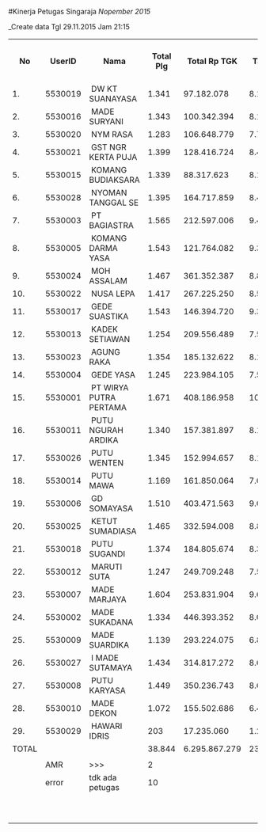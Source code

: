 #Kinerja Petugas Singaraja
_Nopember 2015_

_Create data Tgl 29.11.2015 Jam 21:15

<table><tbody><tr><th>No</th><th>UserID</th><th>Nama</th><th>Total Plg</th><th>Total Rp TGK</th><th>Target TGK</th><th>Realisasi Saldo TGK</th><th>% Pencapaian Thd Target TGK</th><th>PK 2 Bln</th><th>PK 3 Bln</th></tr><tr><td>1.</td><td>5530019</td><td>&nbsp;DW KT SUANAYASA</td><td>1.341</td><td>97.182.078</td><td>8.116.573</td><td>3.242.251</td><td>160%</td><td>6</td><td>0</td></tr><tr><td>2.</td><td>5530016</td><td>&nbsp;MADE SURYANI</td><td>1.343</td><td>100.342.394</td><td>8.150.916</td><td>4.076.428</td><td>150%</td><td>0</td><td>0</td></tr><tr><td>3.</td><td>5530020</td><td>&nbsp;NYM RASA</td><td>1.283</td><td>106.648.779</td><td>7.768.401</td><td>4.464.828</td><td>143%</td><td>1</td><td>0</td></tr><tr><td>4.</td><td>5530021</td><td>&nbsp;GST NGR KERTA PUJA</td><td>1.399</td><td>128.416.724</td><td>8.472.471</td><td>7.495.878</td><td>112%</td><td>4</td><td>1</td></tr><tr><td>5.</td><td>5530015</td><td>&nbsp;KOMANG BUDIAKSARA</td><td>1.339</td><td>88.317.623</td><td>8.117.210</td><td>7.187.680</td><td>111%</td><td>1</td><td>0</td></tr><tr><td>6.</td><td>5530028</td><td>&nbsp;NYOMAN TANGGAL SE</td><td>1.395</td><td>164.717.859</td><td>8.417.592</td><td>8.428.253</td><td>100%</td><td>8</td><td>0</td></tr><tr><td>7.</td><td>5530003</td><td>&nbsp;PT BAGIASTRA</td><td>1.565</td><td>212.597.006</td><td>9.486.049</td><td>9.377.405</td><td>101%</td><td>5</td><td>1</td></tr><tr><td>8.</td><td>5530005</td><td>&nbsp;KOMANG DARMA YASA</td><td>1.543</td><td>121.764.082</td><td>9.333.782</td><td>9.613.019</td><td>97%</td><td>10</td><td>0</td></tr><tr><td>9.</td><td>5530024</td><td>&nbsp;MOH ASSALAM</td><td>1.467</td><td>361.352.387</td><td>8.819.689</td><td>11.864.420</td><td>65%</td><td>11</td><td>1</td></tr><tr><td>10.</td><td>5530022</td><td>&nbsp;NUSA LEPA</td><td>1.417</td><td>267.225.250</td><td>8.560.500</td><td>12.805.553</td><td>50%</td><td>2</td><td>1</td></tr><tr><td>11.</td><td>5530017</td><td>&nbsp;GEDE SUASTIKA</td><td>1.543</td><td>146.394.720</td><td>9.323.614</td><td>13.933.178</td><td>51%</td><td>7</td><td>0</td></tr><tr><td>12.</td><td>5530013</td><td>&nbsp;KADEK SETIAWAN</td><td>1.254</td><td>209.556.489</td><td>7.592.190</td><td>10.615.167</td><td>60%</td><td>1</td><td>1</td></tr><tr><td>13.</td><td>5530023</td><td>&nbsp;AGUNG RAKA</td><td>1.354</td><td>185.132.622</td><td>8.189.989</td><td>13.106.803</td><td>40%</td><td>2</td><td>0</td></tr><tr><td>14.</td><td>5530004</td><td>&nbsp;GEDE YASA</td><td>1.245</td><td>223.984.105</td><td>7.516.960</td><td>12.381.707</td><td>35%</td><td>9</td><td>0</td></tr><tr><td>15.</td><td>5530001</td><td>&nbsp;PT WIRYA PUTRA PERTAMA</td><td>1.671</td><td>408.186.958</td><td>10.118.470</td><td>17.916.902</td><td>23%</td><td>13</td><td>0</td></tr><tr><td>16.</td><td>5530011</td><td>&nbsp;PUTU NGURAH ARDIKA</td><td>1.340</td><td>157.381.897</td><td>8.102.722</td><td>14.862.067</td><td>17%</td><td>11</td><td>0</td></tr><tr><td>17.</td><td>5530026</td><td>&nbsp;PUTU WENTEN</td><td>1.345</td><td>152.994.657</td><td>8.168.582</td><td>15.127.024</td><td>15%</td><td>10</td><td>1</td></tr><tr><td>18.</td><td>5530014</td><td>&nbsp;PUTU MAWA</td><td>1.169</td><td>161.850.064</td><td>7.098.279</td><td>13.619.220</td><td>8%</td><td>4</td><td>0</td></tr><tr><td>19.</td><td>5530006</td><td>&nbsp;GD SOMAYASA</td><td>1.510</td><td>403.471.563</td><td>9.078.358</td><td>17.894.586</td><td>3%</td><td>4</td><td>0</td></tr><tr><td>20.</td><td>5530025</td><td>&nbsp;KETUT SUMADIASA</td><td>1.465</td><td>332.594.008</td><td>8.878.812</td><td>18.517.712</td><td>-9%</td><td>1</td><td>0</td></tr><tr><td>21.</td><td>5530018</td><td>&nbsp;PUTU SUGANDI</td><td>1.374</td><td>184.805.674</td><td>8.316.483</td><td>18.071.272</td><td>-17%</td><td>27</td><td>0</td></tr><tr><td>22.</td><td>5530012</td><td>&nbsp;MARUTI SUTA</td><td>1.247</td><td>249.709.248</td><td>7.523.226</td><td>15.056.302</td><td>0%</td><td>17</td><td>0</td></tr><tr><td>23.</td><td>5530007</td><td>&nbsp;MADE MARJAYA</td><td>1.604</td><td>253.831.904</td><td>9.680.295</td><td>23.486.649</td><td>-43%</td><td>8</td><td>2</td></tr><tr><td>24.</td><td>5530002</td><td>&nbsp;MADE SUKADANA</td><td>1.334</td><td>446.393.352</td><td>8.001.252</td><td>20.595.165</td><td>-57%</td><td>4</td><td>0</td></tr><tr><td>25.</td><td>5530009</td><td>&nbsp;MADE SUARDIKA</td><td>1.139</td><td>293.224.075</td><td>6.821.374</td><td>23.756.206</td><td>-148%</td><td>7</td><td>0</td></tr><tr><td>26.</td><td>5530027</td><td>&nbsp;I MADE SUTAMAYA</td><td>1.434</td><td>314.817.272</td><td>8.644.372</td><td>32.036.782</td><td>-171%</td><td>38</td><td>4</td></tr><tr><td>27.</td><td>5530008</td><td>&nbsp;PUTU KARYASA</td><td>1.449</td><td>350.236.743</td><td>8.681.953</td><td>35.608.529</td><td>-210%</td><td>13</td><td>1</td></tr><tr><td>28.</td><td>5530010</td><td>&nbsp;MADE DEKON</td><td>1.072</td><td>155.502.686</td><td>6.464.081</td><td>27.670.382</td><td>-228%</td><td>14</td><td>0</td></tr><tr><td>29.</td><td>5530029</td><td>&nbsp;HAWARI IDRIS</td><td>203</td><td>17.235.060</td><td>1.229.127</td><td>5.312.222</td><td>-232%</td><td>18</td><td>1</td></tr><tr><td>TOTAL</td><td> </td><td> </td><td>38.844</td><td>6.295.867.279</td><td>234.673.335</td><td>428.123.590</td><td>18%</td><td>256</td><td>14</td></tr><tr><td> </td><td> </td><td> </td><td> </td><td> </td><td> </td><td> </td><td> </td><td> </td><td> </td></tr><tr><td> </td><td>AMR</td><td>&gt;&gt;&gt;</td><td>2</td><td> </td><td> </td><td> 13.693.633 </td><td> </td><td> </td><td> </td></tr><tr><td> </td><td>error</td><td>tdk ada petugas</td><td>10</td><td> </td><td> </td><td> 7.202.581 </td><td> </td><td>0</td><td>10</td></tr><tr><td> </td><td> </td><td> </td><td> </td><td> </td><td> </td><td> 20.896.214 </td><td> </td><td> </td><td> </td></tr><tr><td> </td><td> </td><td> </td><td> </td><td> </td><td> </td><td> </td><td> </td><td> </td><td> </td></tr><tr><td> </td><td> </td><td> </td><td> </td><td> </td><td> </td><td> 449.019.804 </td><td> </td><td> </td><td> </td></tr></tbody></table>
